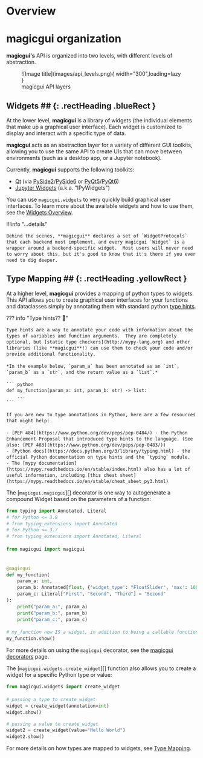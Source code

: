 # Overview

# magicgui organization

**magicgui's** API is organized into two levels, with different levels of abstraction.

<figure markdown>
  ![Image title](images/api_levels.png){ width="300",loading=lazy }
  <figcaption>magicgui API layers</figcaption>
</figure>

## Widgets ## {: .rectHeading .blueRect }

At the lower level, **magicgui** is a library of widgets (the
individual elements that make up a graphical user interface).
Each widget is customized to display and interact with a specific type of data.

**magicgui** acts as an abstraction layer for a variety of different GUI
toolkits, allowing you to use the same API to create UIs that can move between environments (such as a desktop app, or a Jupyter
notebook).

Currently, **magicgui** supports the following toolkits:

- [Qt](https://www.qt.io/) (via [PySide2](https://pypi.org/project/PySide2/)/[PySide6](https://pypi.org/project/PySide6/) or [PyQt5](https://pypi.org/project/PyQt5/)/[PyQt6](https://pypi.org/project/PyQt6/))
- [Jupyter Widgets](https://ipywidgets.readthedocs.io/en/latest/) (a.k.a. "IPyWidgets")

You can use `magicgui.widgets` to very quickly build graphical user interfaces.
To learn more about the available widgets and how to use them, see the [Widgets Overview](widgets_overview.md).

!!!info "...details"

    Behind the scenes, **magicgui** declares a set of `WidgetProtocols` that each backend must implement, and every magicgui `Widget` is a wrapper around a backend-specific widget.  Most users will never need to worry about this, but it's good to know that it's there if you ever need to dig deeper.

## Type Mapping ## {: .rectHeading .yellowRect }

At a higher level, **magicgui** provides a mapping of python types to widgets.  This API allows you to create graphical user interfaces for your functions and dataclasses simply by annotating them with standard
python [type hints](https://peps.python.org/pep-0484/).

??? info "Type hints?? :thinking:"

    Type hints are a way to annotate your code with information about the types of variables and function arguments.  They are completely optional, but [static type checkers](http://mypy-lang.org) and other libraries (like **magicgui**!) can use them to check your code and/or provide additional functionality.

    *In the example below, `param_a` has been annotated as an `int`, `param_b` as a `str`, and the return value as a `list`.*

    ``` python
    def my_function(param_a: int, param_b: str) -> list:
        ...
    ```

    If you are new to type annotations in Python, here are a few resources that might help:

    - [PEP 484](https://www.python.org/dev/peps/pep-0484/) - the Python Enhancement Proposal that introduced type hints to the language. (See also: [PEP 483](https://www.python.org/dev/peps/pep-0483/))
    - [Python docs](https://docs.python.org/3/library/typing.html) - the official Python documentation on type hints and the `typing` module.
    - The [mypy documentation](https://mypy.readthedocs.io/en/stable/index.html) also has a lot of useful information, including [this cheat sheet](https://mypy.readthedocs.io/en/stable/cheat_sheet_py3.html)

The [`magicgui.magicgui`][] decorator is one way to
autogenerate a compound Widget based on the parameters of a function:

```python
from typing import Annotated, Literal
# for Python <= 3.8
# from typing_extensions import Annotated
# for Python <= 3.7
# from typing_extensions import Annotated, Literal

from magicgui import magicgui


@magicgui
def my_function(
    param_a: int,
    param_b: Annotated[float, {'widget_type': "FloatSlider", 'max': 100}] = 42,
    param_c: Literal["First", "Second", "Third"] = "Second"
):
    print("param_a:", param_a)
    print("param_b:", param_b)
    print("param_c:", param_c)

# my_function now IS a widget, in addition to being a callable function
my_function.show()
```

For more details on using the `magicgui` decorator, see the [magicgui decorators](decorators.md) page.

The [`magicgui.widgets.create_widget`][] function also allows you to create a widget for a specific Python type or value:

```python
from magicgui.widgets import create_widget

# passing a type to create_widget
widget = create_widget(annotation=int)
widget.show()
```

```python
# passing a value to create_widget
widget2 = create_widget(value="Hello World")
widget2.show()
```

For more details on how types are mapped to widgets, see
[Type Mapping](type_map.md).
